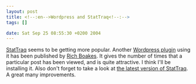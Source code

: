 ```yaml
--- 
layout: post
title: <!--:en-->Wordpress and StatTraq<!--:-->
tags: []

date: Sat Sep 25 08:55:30 +0200 2004
---
```

<!--:en--><a href="http://randypeterman.com/StatTraq">StatTraq</a> seems to be getting more popular. Another <a href="http://boakes.org/index.php?p=94">Wordpress plugin</a> using it has been published by <a href="http://boakes.org">Rich Boakes</a>. It gives the number of times that a particular post has been viewed, and is quite attractive. I think I'll be installing it. Also don't forget to take a look at <a href="http://randypeterman.com/StatTraq/index.php?p=14">the latest version of StatTraq</a>. A great many improvements.<!--:-->
